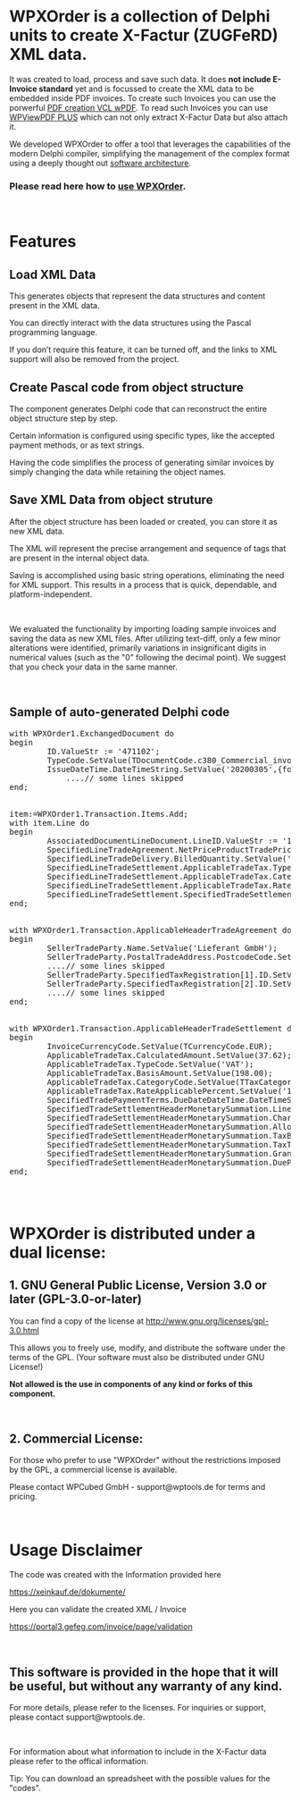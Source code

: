 
<h1>WPXOrder is a collection of Delphi units to create X-Factur (ZUGFeRD) XML data. </h1>
<p>It was created to load, process and save such data. It does <b>not include E-Invoice standard</b> yet and is focussed to create the XML data to be embedded inside PDF invoices. To create such Invoices you can use the porwerful <a href="https://www.wpcubed.com/pdf/products/wpdf/">PDF creation VCL wPDF</a>. To read such Invoices you can use <a href="https://www.wpcubed.com/pdf/products/pdf-edit/">WPViewPDF PLUS</a> which can not only extract X-Factur Data but also attach it.</p>
<p>We developed WPXOrder to offer a tool that leverages the capabilities of the modern Delphi compiler, simplifying the management of the complex format using a deeply thought out <a href="https://www.wpcubed.com/products/xorder/architecture/">software architecture</a>.</p>
<h3>Please read here how to <a href="https://www.wpcubed.com/products/xorder/usage/">use WPXOrder</a>.</h3>
<div class="emptypar">&nbsp;</div>
<h1>Features</h1>
<h2>Load XML Data</h2>
<p>This generates objects that represent the data structures and content present in the XML data.</p>
<p>You can directly interact with the data structures using the Pascal programming language.</p>
<p>If you don&#8217;t require this feature, it can be turned off, and the links to XML support will also be removed from the project. </p>
<h2>Create Pascal code from object structure</h2>
<p>The component generates Delphi code that can reconstruct the entire object structure step by step.</p>
<p>Certain information is configured using specific types, like the accepted payment methods, or as text strings.</p>
<p>Having the code simplifies the process of generating similar invoices by simply changing the data while retaining the object names. </p>
<h2>Save XML Data from object struture</h2>
<p>After the object structure has been loaded or created, you can store it as new XML data.</p>
<p>The XML will represent the precise arrangement and sequence of tags that are present in the internal object data.</p>
<p>Saving is accomplished using basic string operations, eliminating the need for XML support. This results in a process that is quick, dependable, and platform-independent.</p>
<p class="emptypar">&nbsp;</p>
<p>We evaluated the functionality by importing loading sample invoices and saving the data as new XML files. After utilizing text-diff, only a few minor alterations were identified, primarily variations in insignificant digits in numerical values (such as the &#34;0&#34; following the decimal point). We suggest that you check your data in the same manner. </p>
<div class="emptypar">&nbsp;</div>
<h2>Sample of auto-generated Delphi code</h2>
<pre>
with WPXOrder1.ExchangedDocument do
begin
&nbsp;&nbsp;&nbsp;&nbsp;&nbsp;&nbsp;&nbsp;&nbsp;ID.ValueStr := &#39;471102&#39;;
&nbsp;&nbsp;&nbsp;&nbsp;&nbsp;&nbsp;&nbsp;&nbsp;TypeCode.SetValue(TDocumentCode.c380_Commercial_invoice);
&nbsp;&nbsp;&nbsp;&nbsp;&nbsp;&nbsp;&nbsp;&nbsp;IssueDateTime.DateTimeString.SetValue(&#39;20200305&#39;,{format=}&#39;102&#39;);
 &nbsp;&nbsp;&nbsp;&nbsp;&nbsp;&nbsp;&nbsp;&nbsp;&nbsp;&nbsp;&nbsp;....// some lines skipped
end;
<div class="emptypar">&nbsp;</div>
item:=WPXOrder1.Transaction.Items.Add;
with item.Line do
begin
&nbsp;&nbsp;&nbsp;&nbsp;&nbsp;&nbsp;&nbsp;&nbsp;AssociatedDocumentLineDocument.LineID.ValueStr := &#39;1&#39;;
&nbsp;&nbsp;&nbsp;&nbsp;&nbsp;&nbsp;&nbsp;&nbsp;SpecifiedLineTradeAgreement.NetPriceProductTradePrice.ChargeAmount.SetValue(9.90);
&nbsp;&nbsp;&nbsp;&nbsp;&nbsp;&nbsp;&nbsp;&nbsp;SpecifiedLineTradeDelivery.BilledQuantity.SetValue(&#39;20.0000&#39;,{unitCode=}&#39;H87&#39;);
&nbsp;&nbsp;&nbsp;&nbsp;&nbsp;&nbsp;&nbsp;&nbsp;SpecifiedLineTradeSettlement.ApplicableTradeTax.TypeCode.SetValue(&#39;VAT&#39;);
&nbsp;&nbsp;&nbsp;&nbsp;&nbsp;&nbsp;&nbsp;&nbsp;SpecifiedLineTradeSettlement.ApplicableTradeTax.CategoryCode.SetValue(TTaxCategory.S_Standard_rate);
&nbsp;&nbsp;&nbsp;&nbsp;&nbsp;&nbsp;&nbsp;&nbsp;SpecifiedLineTradeSettlement.ApplicableTradeTax.RateApplicablePercent.SetValue(&#39;19&#39;);
&nbsp;&nbsp;&nbsp;&nbsp;&nbsp;&nbsp;&nbsp;&nbsp;SpecifiedLineTradeSettlement.SpecifiedTradeSettlementLineMonetarySummation.LineTotalAmount.SetValue(198.00);
end;
<div class="emptypar">&nbsp;</div>
with WPXOrder1.Transaction.ApplicableHeaderTradeAgreement do
begin
&nbsp;&nbsp;&nbsp;&nbsp;&nbsp;&nbsp;&nbsp;&nbsp;SellerTradeParty.Name.SetValue(&#39;Lieferant GmbH&#39;);
&nbsp;&nbsp;&nbsp;&nbsp;&nbsp;&nbsp;&nbsp;&nbsp;SellerTradeParty.PostalTradeAddress.PostcodeCode.SetValue(&#39;80333&#39;,{listID=}&#39;&#39;,{listVersionID=}&#39;&#39;);
&nbsp;&nbsp;&nbsp;&nbsp;&nbsp;&nbsp;&nbsp;&nbsp;....// some lines skipped
&nbsp;&nbsp;&nbsp;&nbsp;&nbsp;&nbsp;&nbsp;&nbsp;SellerTradeParty.SpecifiedTaxRegistration[1].ID.SetValue(&#39;201/113/40209&#39;,TTaxID.FC_tax_number);
&nbsp;&nbsp;&nbsp;&nbsp;&nbsp;&nbsp;&nbsp;&nbsp;SellerTradeParty.SpecifiedTaxRegistration[2].ID.SetValue(&#39;DE123456789&#39;,TTaxID.VA_VAT_number);
&nbsp;&nbsp;&nbsp;&nbsp;&nbsp;&nbsp;&nbsp;&nbsp;....// some lines skipped
end;
<div class="emptypar">&nbsp;</div>
with WPXOrder1.Transaction.ApplicableHeaderTradeSettlement do
begin
&nbsp;&nbsp;&nbsp;&nbsp;&nbsp;&nbsp;&nbsp;&nbsp;InvoiceCurrencyCode.SetValue(TCurrencyCode.EUR);
&nbsp;&nbsp;&nbsp;&nbsp;&nbsp;&nbsp;&nbsp;&nbsp;ApplicableTradeTax.CalculatedAmount.SetValue(37.62);
&nbsp;&nbsp;&nbsp;&nbsp;&nbsp;&nbsp;&nbsp;&nbsp;ApplicableTradeTax.TypeCode.SetValue(&#39;VAT&#39;);
&nbsp;&nbsp;&nbsp;&nbsp;&nbsp;&nbsp;&nbsp;&nbsp;ApplicableTradeTax.BasisAmount.SetValue(198.00);
&nbsp;&nbsp;&nbsp;&nbsp;&nbsp;&nbsp;&nbsp;&nbsp;ApplicableTradeTax.CategoryCode.SetValue(TTaxCategory.S_Standard_rate);
&nbsp;&nbsp;&nbsp;&nbsp;&nbsp;&nbsp;&nbsp;&nbsp;ApplicableTradeTax.RateApplicablePercent.SetValue(&#39;19.00&#39;);
&nbsp;&nbsp;&nbsp;&nbsp;&nbsp;&nbsp;&nbsp;&nbsp;SpecifiedTradePaymentTerms.DueDateDateTime.DateTimeString.SetValue(&#39;20200404&#39;,{format=}&#39;102&#39;);
&nbsp;&nbsp;&nbsp;&nbsp;&nbsp;&nbsp;&nbsp;&nbsp;SpecifiedTradeSettlementHeaderMonetarySummation.LineTotalAmount.SetValue(198.00);
&nbsp;&nbsp;&nbsp;&nbsp;&nbsp;&nbsp;&nbsp;&nbsp;SpecifiedTradeSettlementHeaderMonetarySummation.ChargeTotalAmount.SetValue(0.00);
&nbsp;&nbsp;&nbsp;&nbsp;&nbsp;&nbsp;&nbsp;&nbsp;SpecifiedTradeSettlementHeaderMonetarySummation.AllowanceTotalAmount.SetValue(0.00);
&nbsp;&nbsp;&nbsp;&nbsp;&nbsp;&nbsp;&nbsp;&nbsp;SpecifiedTradeSettlementHeaderMonetarySummation.TaxBasisTotalAmount.SetValue(198.00);
&nbsp;&nbsp;&nbsp;&nbsp;&nbsp;&nbsp;&nbsp;&nbsp;SpecifiedTradeSettlementHeaderMonetarySummation.TaxTotalAmount.SetValue(37.62, &#39;EUR&#39;);
&nbsp;&nbsp;&nbsp;&nbsp;&nbsp;&nbsp;&nbsp;&nbsp;SpecifiedTradeSettlementHeaderMonetarySummation.GrandTotalAmount.SetValue(235.62);
&nbsp;&nbsp;&nbsp;&nbsp;&nbsp;&nbsp;&nbsp;&nbsp;SpecifiedTradeSettlementHeaderMonetarySummation.DuePayableAmount.SetValue(235.62);
end;
  </pre>
<div class="emptypar">&nbsp;</div>
<h1>WPXOrder is distributed under a dual license:</h1>
<h2>1. GNU General Public License, Version 3.0 or later (GPL-3.0-or-later)</h2>
<p>You can find a copy of the license at <a href="http://www.gnu.org/licenses/gpl-3.0.html">http://www.gnu.org/licenses/gpl-3.0.html</a></p>
<p>This allows you to freely use, modify, and distribute the software under the terms of the GPL. (Your software must also be distributed under GNU License!)</p>
<p><b>Not allowed is the use in components of any kind or forks of this component.</b></p>
<p class="emptypar">&nbsp;</p>
<h2>2. Commercial License:</h2>
<p>For those who prefer to use &#34;WPXOrder&#34; without the restrictions imposed by the GPL, a commercial license is available. </p>
<p>Please contact WPCubed GmbH - support@wptools.de for terms and pricing.</p>
<p class="emptypar">&nbsp;</p>
<h1>Usage Disclaimer</h1>
<p>The code was created with the Information provided here</p>
<p><a href="https://xeinkauf.de/dokumente/">https://xeinkauf.de/dokumente/</a></p>
<p>Here you can validate the created XML / Invoice</p>
<p><a href="https://portal3.gefeg.com/invoice/page/validation">https://portal3.gefeg.com/invoice/page/validation</a></p>
<p class="emptypar">&nbsp;</p>
<h2>This software is provided in the hope that it will be useful, but without any warranty of any kind. </h2>
<p>For more details, please refer to the licenses. For inquiries or support, please contact support@wptools.de.</p>
<p class="emptypar">&nbsp;</p>
<p>For information about what information to include in the X-Factur data please refer to the offical information.</p>
<p>Tip: You can download an spreadsheet with the possible values for the &#34;codes&#34;.</p>

